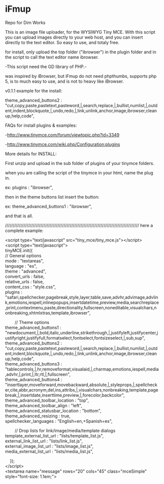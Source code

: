 iFmup
=====

Repo for Dim Works

This is an image file uploader, for the WYSIWYG Tiny MCE. With this script you can upload images directly to your web host, and you can insert directly to the text editor. So easy to use, and totaly free. 

for install, only upload the top folder ("ibrowser") in the plugin folder and in the script to call the text editor name ibrowser. 

-This script need the GD library of PHP.- 

was inspired by iBrowser, but iFmup do not need phpthumbs, supports php 5, is to much easy to use, and is not to heavy like iBrowser. 

v0.1.1 example for the install: 

theme_advanced_buttons2 : "cut,copy,paste,pastetext,pasteword,|,search,replace,|,bullist,numlist,|,outdent,indent,blockquote,|,undo,redo,|,link,unlink,anchor,image,ibrowser,cleanup,help,code",


FAQs for install plugins & examples:

-http://www.tinymce.com/forum/viewtopic.php?id=3349

-http://www.tinymce.com/wiki.php/Configuration:plugins



More details for INSTALL:

First unzip and upload in the sub folder of plugins of your tinymce folders.

when you are calling the script of the tinymce in your html, name the plug in.

ex: plugins : "ibrowser",

then in the theme buttons list insert the button:

ex: theme_advanced_buttons1 : "ibrowser",

and that is all.


///////////////////////////////////////////////////////////////////////////////////////
here a complete example:

<p>&lt;script type=&quot;text/javascript&quot; src=&quot;tiny_mce/tiny_mce.js&quot;&gt;&lt;/script&gt;<br />
  &lt;script type=&quot;text/javascript&quot;&gt;<br />
  tinyMCE.init({<br />
  // General options<br />
  mode : &quot;textareas&quot;,<br />
  language : &quot;es&quot;, <br />
  theme : &quot;advanced&quot;,<br />
  convert_urls : false,<br />
  relative_urls : false,<br />
  content_css : &quot;style.css&quot;,<br />
  plugins :   &quot;safari,spellchecker,pagebreak,style,layer,table,save,advhr,advimage,advlink,emotions,iespell,inlinepopups,insertdatetime,preview,media,searchreplace,print,contextmenu,paste,directionality,fullscreen,noneditable,visualchars,nonbreaking,xhtmlxtras,template,ibrowser&quot;,</p>
<p>        // Theme options<br />
  theme_advanced_buttons1 :   &quot;newdocument,|,bold,italic,underline,strikethrough,|,justifyleft,justifycenter,justifyright,justifyfull,formatselect,fontselect,fontsizeselect,|,sub,sup&quot;,<br />
  theme_advanced_buttons2 :   &quot;cut,copy,paste,pastetext,pasteword,|,search,replace,|,bullist,numlist,|,outdent,indent,blockquote,|,undo,redo,|,link,unlink,anchor,image,ibrowser,cleanup,help,code&quot;,<br />
  theme_advanced_buttons3 :   &quot;tablecontrols,|,hr,removeformat,visualaid,|,charmap,emotions,iespell,media,advhr,|,print,|,ltr,rtl,|,fullscreen&quot;,<br />
  theme_advanced_buttons4 :   &quot;insertlayer,moveforward,movebackward,absolute,|,styleprops,|,spellchecker,cite,abbr,acronym,del,ins,attribs,|,visualchars,nonbreaking,template,pagebreak,|,insertdate,inserttime,preview,|,forecolor,backcolor&quot;,<br />
  theme_advanced_toolbar_location : &quot;top&quot;,<br />
  theme_advanced_toolbar_align : &quot;left&quot;,<br />
  theme_advanced_statusbar_location : &quot;bottom&quot;,<br />
  theme_advanced_resizing : true,<br />
  spellchecker_languages : &quot;English=en,+Spanish=es&quot;,</p>
<p>        // Drop lists for link/image/media/template dialogs<br />
  template_external_list_url : &quot;lists/template_list.js&quot;,<br />
  external_link_list_url : &quot;lists/link_list.js&quot;,<br />
  external_image_list_url : &quot;lists/image_list.js&quot;,<br />
  media_external_list_url : &quot;lists/media_list.js&quot;,</p>
<p>    });<br />
  &lt;/script&gt;<br />
  &lt;textarea name=&quot;message&quot; rows=&quot;20&quot; cols=&quot;45&quot; class=&quot;mceSimple&quot; style=&quot;font-size: 1.1em;&quot;&gt;</p>
